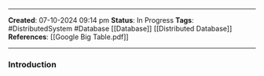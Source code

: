 _____
**Created**: 07-10-2024 09:14 pm
**Status**: In Progress
**Tags**: #DistributedSystem #Database [[Database]] [[Distributed Database]]
**References**: [[Google Big Table.pdf]]
______
### Introduction
